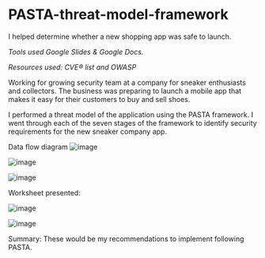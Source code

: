# PASTA-threat-model-framework
I helped determine whether a new shopping app was safe to launch.

*Tools used Google Slides & Google Docs.*

*Resources used: CVE® list and OWASP*

Working for growing security team at a company for sneaker enthusiasts and collectors. The business was preparing to launch a mobile app that makes it easy for their customers to buy and sell shoes. 

I performed a threat model of the application using the PASTA framework. I went through each of the seven stages of the framework to identify security requirements for the new sneaker company app.

Data flow diagram
![image](https://github.com/MarcoSantibanez/-PASTA-threat-model-framework/assets/138132151/d8782f77-56b3-424e-bec8-f92fb5013767)

![image](https://github.com/MarcoSantibanez/-PASTA-threat-model-framework/assets/138132151/6471bece-04bf-400b-a3b8-d217b25cdf34)

![image](https://github.com/MarcoSantibanez/-PASTA-threat-model-framework/assets/138132151/f37d540f-2fd9-4791-9d43-8bbfda2423e6)


Worksheet presented:

![image](https://github.com/MarcoSantibanez/-PASTA-threat-model-framework/assets/138132151/07ea0957-7a6d-4862-9132-54a732c5b438)


![image](https://github.com/MarcoSantibanez/-PASTA-threat-model-framework/assets/138132151/5cb48e2e-0831-4da0-8c8c-c6619ae99f96)

Summary:
These would be my recommendations to implement following PASTA. 
